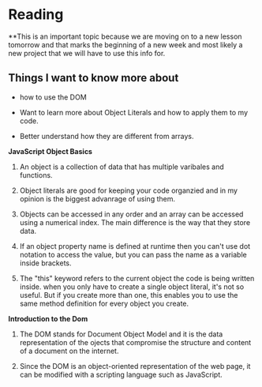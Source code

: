 # Reading

**This is an important topic because we are moving on to a new lesson tomorrow and that marks the beginning of a new week and most likely a new project that we will have to use this info for.

## Things I want to know more about

- how to use the DOM

- Want to learn more about Object Literals and how to apply them to my code.

- Better understand how they are different from arrays.

**JavaScript Object Basics**

1. An object is a collection of data that has multiple varibales and functions.

2. Object literals are good for keeping your code organzied and in my opinion is the biggest advanrage of using them.

3. Objects can be accessed in any order and an array can be accessed using a numerical index. The main difference is the way that they store data.

4. If an object property name is defined at runtime then you can't use dot notation to access the value, but you can pass the name as a variable inside brackets.

5. The "this" keyword refers to the current object the code is being written inside. when you only have to create a single object literal, it's not so useful. But if you create more than one, this enables you to use the same method definition for every object you create.

**Introduction to the Dom** 

1. The DOM stands for Document Object Model and it is the data representation of the ojects that compromise the structure and content of a document on the internet.

2. Since the DOM is an object-oriented representation of the web page, it can be modified with a scripting language such as JavaScript.